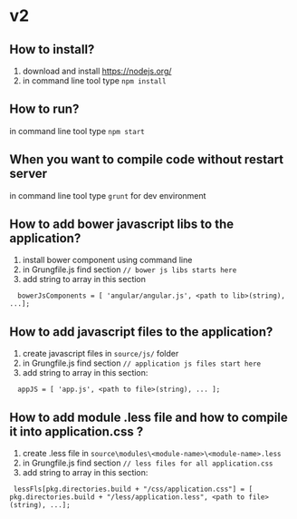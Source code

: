 v2
==

## How to install?
1. download and install https://nodejs.org/
2. in command line tool type `npm install`

## How to run?
in command line tool type `npm start`

## When you want to compile code without restart server
in command line tool type `grunt` for dev environment

## How to add bower javascript libs to the application?
1. install bower component using command line
2. in Grungfile.js find section `// bower js libs starts here`
3. add string to array in this section

`  bowerJsComponents = [
    'angular/angular.js', <path to lib>(string), ...];`

## How to add javascript files to the application?
1. create javascript files in `source/js/` folder
2. in Grungfile.js find section `// application js files start here`
3. add string to array in this section:

`  appJS = [
    'app.js',
    <path to file>(string), ... ];`

## How to add module .less file and how to compile it into application.css ?
1. create .less file in `source\modules\<module-name>\<module-name>.less`
2. in Grungfile.js find section `// less files for all application.css`
3. add string to array in this section:

` lessFls[pkg.directories.build + "/css/application.css"] = [
    pkg.directories.build + "/less/application.less", <path to file>(string), ...];`